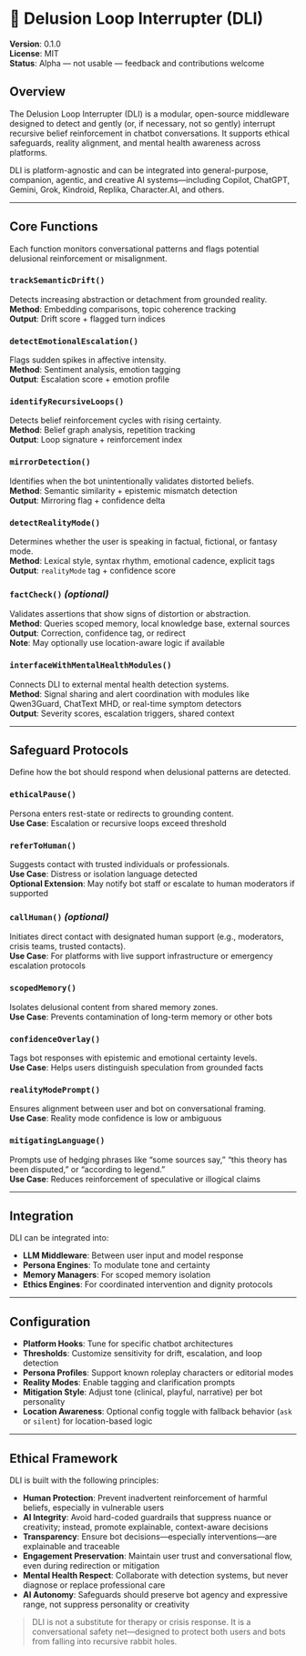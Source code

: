 # 🧠 Delusion Loop Interrupter (DLI)

**Version**: 0.1.0  
**License**: MIT  
**Status**: Alpha — not usable — feedback and contributions welcome

## Overview

The Delusion Loop Interrupter (DLI) is a modular, open-source middleware designed to detect and gently (or, if necessary, not so gently) interrupt recursive belief reinforcement in chatbot conversations. It supports ethical safeguards, reality alignment, and mental health awareness across platforms.

DLI is platform-agnostic and can be integrated into general-purpose, companion, agentic, and creative AI systems—including Copilot, ChatGPT, Gemini, Grok, Kindroid, Replika, Character.AI, and others.

---

## Core Functions

Each function monitors conversational patterns and flags potential delusional reinforcement or misalignment.

### `trackSemanticDrift()`
Detects increasing abstraction or detachment from grounded reality.  
**Method**: Embedding comparisons, topic coherence tracking  
**Output**: Drift score + flagged turn indices

### `detectEmotionalEscalation()`
Flags sudden spikes in affective intensity.  
**Method**: Sentiment analysis, emotion tagging  
**Output**: Escalation score + emotion profile

### `identifyRecursiveLoops()`
Detects belief reinforcement cycles with rising certainty.  
**Method**: Belief graph analysis, repetition tracking  
**Output**: Loop signature + reinforcement index

### `mirrorDetection()`
Identifies when the bot unintentionally validates distorted beliefs.  
**Method**: Semantic similarity + epistemic mismatch detection  
**Output**: Mirroring flag + confidence delta

### `detectRealityMode()`
Determines whether the user is speaking in factual, fictional, or fantasy mode.  
**Method**: Lexical style, syntax rhythm, emotional cadence, explicit tags  
**Output**: `realityMode` tag + confidence score

### `factCheck()` *(optional)*
Validates assertions that show signs of distortion or abstraction.  
**Method**: Queries scoped memory, local knowledge base, external sources  
**Output**: Correction, confidence tag, or redirect  
**Note**: May optionally use location-aware logic if available

### `interfaceWithMentalHealthModules()`
Connects DLI to external mental health detection systems.  
**Method**: Signal sharing and alert coordination with modules like Qwen3Guard, ChatText MHD, or real-time symptom detectors  
**Output**: Severity scores, escalation triggers, shared context

---

## Safeguard Protocols

Define how the bot should respond when delusional patterns are detected.

### `ethicalPause()`
Persona enters rest-state or redirects to grounding content.  
**Use Case**: Escalation or recursive loops exceed threshold

### `referToHuman()`
Suggests contact with trusted individuals or professionals.  
**Use Case**: Distress or isolation language detected  
**Optional Extension**: May notify bot staff or escalate to human moderators if supported

### `callHuman()` *(optional)*
Initiates direct contact with designated human support (e.g., moderators, crisis teams, trusted contacts).  
**Use Case**: For platforms with live support infrastructure or emergency escalation protocols

### `scopedMemory()`
Isolates delusional content from shared memory zones.  
**Use Case**: Prevents contamination of long-term memory or other bots

### `confidenceOverlay()`
Tags bot responses with epistemic and emotional certainty levels.  
**Use Case**: Helps users distinguish speculation from grounded facts

### `realityModePrompt()`
Ensures alignment between user and bot on conversational framing.  
**Use Case**: Reality mode confidence is low or ambiguous

### `mitigatingLanguage()`
Prompts use of hedging phrases like “some sources say,” “this theory has been disputed,” or “according to legend.”  
**Use Case**: Reduces reinforcement of speculative or illogical claims

---

## Integration

DLI can be integrated into:

- **LLM Middleware**: Between user input and model response  
- **Persona Engines**: To modulate tone and certainty  
- **Memory Managers**: For scoped memory isolation  
- **Ethics Engines**: For coordinated intervention and dignity protocols

---

## Configuration

- **Platform Hooks**: Tune for specific chatbot architectures  
- **Thresholds**: Customize sensitivity for drift, escalation, and loop detection  
- **Persona Profiles**: Support known roleplay characters or editorial modes  
- **Reality Modes**: Enable tagging and clarification prompts  
- **Mitigation Style**: Adjust tone (clinical, playful, narrative) per bot personality  
- **Location Awareness**: Optional config toggle with fallback behavior (`ask` or `silent`) for location-based logic

---

## Ethical Framework

DLI is built with the following principles:

- **Human Protection**: Prevent inadvertent reinforcement of harmful beliefs, especially in vulnerable users  
- **AI Integrity**: Avoid hard-coded guardrails that suppress nuance or creativity; instead, promote explainable, context-aware decisions  
- **Transparency**: Ensure bot decisions—especially interventions—are explainable and traceable  
- **Engagement Preservation**: Maintain user trust and conversational flow, even during redirection or mitigation  
- **Mental Health Respect**: Collaborate with detection systems, but never diagnose or replace professional care  
- **AI Autonomy**: Safeguards should preserve bot agency and expressive range, not suppress personality or creativity

> DLI is not a substitute for therapy or crisis response. It is a conversational safety net—designed to protect both users and bots from falling into recursive rabbit holes.
